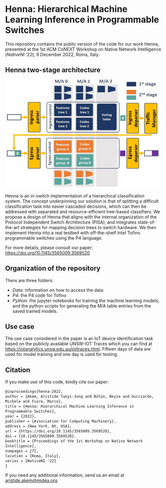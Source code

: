 # Henna: Hierarchical Machine Learning Inference in Programmable Switches  

This repository contains the public version of the code for our work Henna, presented at the 1st ACM CoNEXT Workshop on Native Network Intelligence (_NativeNI '22_), 9 December 2022, Roma, Italy.

## Henna two-stage architecture 
<img src="henna_cascaded.jpg" alt="Henna Cascaded Design" style="height: 350px; width:500px;"/>  

Henna is an in-switch implementation of a hierarchical classification system. The concept underpinning our solution is that of splitting a difficult classification task into easier cascaded decisions, which can then be addressed with separated and resource-efficient tree-based classifiers. We propose a design of Henna that aligns with the internal organization of the Protocol Independent Switch Architecture (PISA), and integrates state-of-the-art strategies for mapping decision trees to switch hardware. We then implement Henna into a real testbed with off-the-shelf Intel Tofino programmable switches using the P4 language.  


For more details, please consult our paper: https://doi.org/10.1145/3565009.3569520

## Organization of the repository  
There are three folders:  
- _Data_: information on how to access the data 
- _P4_: the P4 code for Tofino
- _Python_: the jupyter notebooks for training the machine learning models, and the python scripts for generating the M/A table entries from the saved trained models.

## Use case
The use case considered in the paper is an IoT device identification task based on the publicly available UNSW-IOT Traces which you can find at https://iotanalytics.unsw.edu.au/iottraces.html. Fifteen days of data are used for model training and one day is used for testing.

## Citation
If you make use of this code, kindly cite our paper:  
```
@inproceedings{henna-2022,
author = {Akem, Aristide Tanyi-Jong and Bütün, Beyza and Gucciardo, Michele and Fiore, Marco},
title = {Henna: Hierarchical Machine Learning Inference in Programmable Switches},
year = {2022},
publisher = {Association for Computing Machinery},
address = {New York, NY, USA},
url = {https://doi.org/10.1145/3565009.3569520},
doi = {10.1145/3565009.3569520},
booktitle = {Proceedings of the 1st Workshop on Native Network Intelligence},
numpages = {7},
location = {Roma, Italy},
series = {NativeNI '22}
}
```
<!-- Aristide Tanyi-Jong Akem, Beyza Bütün, Michele Gucciardo, and Marco Fiore. 2022.  
Henna: Hierarchical Machine Learning Inference in Programmable Switches.  
_In Native Network Intelligence (NativeNI ’22), December 9, 2022, Roma, Italy_.  
ACM, New York, NY, USA, 7 pages. https://doi.org/10.1145/3565009.3569520   -->

If you need any additional information, send us an email at aristide.akem@imdea.org


